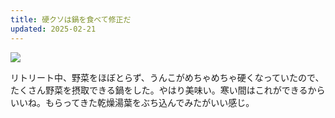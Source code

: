 ```yaml
---
title: 硬クソは鍋を食べて修正だ
updated: 2025-02-21
---
```

![](https://i.imgur.com/ILoBIww.jpeg)

リトリート中、野菜をほぼとらず、うんこがめちゃめちゃ硬くなっていたので、たくさん野菜を摂取できる鍋をした。やはり美味い。寒い間はこれができるからいいね。もらってきた乾燥湯葉をぶち込んでみたがいい感じ。